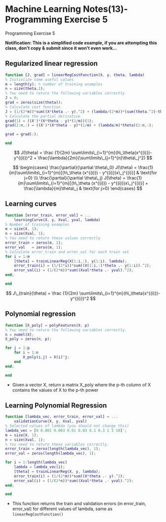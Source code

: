 # Machine Learning Notes(13)-Programming Exercise 5


Programming Exercise 5

<!--more-->

**Notification: This is a simplified code example, if you are attempting this class, don't copy & submit since it won't even work...**

## Regularized linear regression
```matlab
function [J, grad] = linearRegCostFunction(X, y, theta, lambda)
% Initialize some useful values
m = length(y); % number of training examples
n = size(theta,1);
% You need to return the following variables correctly 
J = 0;
grad = zeros(size(theta));
% Calculate cost function
J = (1/(2*m))*sum((X*theta .- y).^2) + (lambda/(2*m))*(sum(theta.^2)-theta(1)^2);
% Calculate the partial derivative
grad(1) = ((X')*(X*theta - y)*(1/m))(1);
grad(2:n,:) = ((X')*(X*theta - y)*(1/m) + (lambda/m)*theta)(2:n,:);

grad = grad(:);

end
```

$$
J(\theta) = \frac {1}{2m} \sum\limits\_{i=1}^{m}(h\_\theta(x^{(i)})-y^{(i)})^2 + \frac{\lambda}{2m}(\sum\limits\_{j=1}^{n}\theta\_j^2)
$$

$$
\begin{cases}
\frac{\partial}{\partial \theta\_0} J(\theta) = \frac{1}{m}\sum\limits\_{i=1}^{m}[(h\_\theta (x^{(i)}) - y^{(i)})x\_j^{(i)}] & \text{for j=0} \\\
\frac{\partial}{\partial \theta\_j} J(\theta) = \frac{1}{m}\sum\limits\_{i=1}^{m}[(h\_\theta (x^{(i)}) - y^{(i)})x\_j^{(i)}] + \frac{\lambda}{m}\theta\_j & \text{for j>0}
\end{cases}
$$

## Learning curves
```matlab
function [error_train, error_val] = ...
    learningCurve(X, y, Xval, yval, lambda)
% Number of training examples
m = size(X, 1);
n = size(Xval, 1);
% You need to return these values correctly
error_train = zeros(m, 1);
error_val   = zeros(m, 1);
% Calculate error_train and error_val for each train set
for i = 1:m
	[theta] = trainLinearReg(X(1:i,:), y(1:i), lambda);
	error_train(i) = (1/(2*i))*sum((X(1:i,:)*theta .- y(1:i)).^2);
	error_val(i) = (1/(2*n))*sum((Xval*theta .- yval).^2);
end;

end
```
$$
J\_{train}(\theta) = \frac {1}{2m} \sum\limits\_{i=1}^{m}(h\_\theta(x^{(i)})-y^{(i)})^2
$$

## Polynomial regression
```matlab
function [X_poly] = polyFeatures(X, p)
% You need to return the following variables correctly.
n = numel(X);
X_poly = zeros(n, p);

for j = 1:p
    for i = 1:n
        X_poly(i,j) = X(i)^j;
    end
end;

end
```
 - Given a vector X, return a matrix X_poly where the p-th column of X contains the values of X to the p-th power

## Learning Polynomial Regression
```matlab
function [lambda_vec, error_train, error_val] = ...
    validationCurve(X, y, Xval, yval)
% Selected values of lambda (you should not change this)
lambda_vec = [0 0.001 0.003 0.01 0.03 0.1 0.3 1 3 10]';
m = size(X, 1);
n = size(Xval, 1);
% You need to return these variables correctly.
error_train = zeros(length(lambda_vec), 1);
error_val = zeros(length(lambda_vec), 1);

for i = 1:length(lambda_vec)
	lambda = lambda_vec(i);
	[theta] = trainLinearReg(X, y, lambda);
	error_train(i) = (1/(2*m))*sum((X*theta .- y).^2);
	error_val(i) = (1/(2*n))*sum((Xval*theta .- yval).^2);
end;

end
```
 - This function returns the train and validation errors (in error_train, error_val) for different values of lambda, same as `linearRegCostFunction()`
